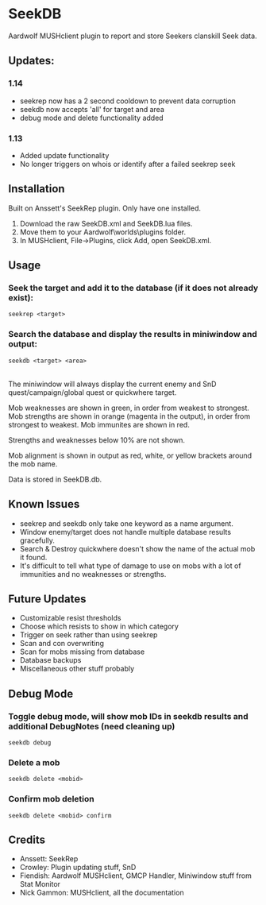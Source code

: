 # SeekDB
Aardwolf MUSHclient plugin to report and store Seekers clanskill Seek data.

## Updates:
### 1.14
- seekrep now has a 2 second cooldown to prevent data corruption
- seekdb now accepts 'all' for target and area
- debug mode and delete functionality added

### 1.13
- Added update functionality
- No longer triggers on whois or identify after a failed seekrep seek

## Installation
Built on Anssett's SeekRep plugin. Only have one installed.
1. Download the raw SeekDB.xml and SeekDB.lua files.
2. Move them to your Aardwolf\worlds\plugins folder.
3. In MUSHclient, File->Plugins, click Add, open SeekDB.xml.

## Usage
### Seek the target and add it to the database (if it does not already exist):
```
seekrep <target>
```
### Search the database and display the results in miniwindow and output:
```
seekdb <target> <area>
```
\
The miniwindow will always display the current enemy and SnD quest/campaign/global quest or quickwhere target.

Mob weaknesses are shown in green, in order from weakest to strongest.
Mob strengths are shown in orange (magenta in the output), in order from strongest to weakest.
Mob immunites are shown in red.

Strengths and weaknesses below 10% are not shown.

Mob alignment is shown in output as red, white, or yellow brackets around the mob name.

Data is stored in SeekDB.db.

## Known Issues
- seekrep and seekdb only take one keyword as a name argument.
- Window enemy/target does not handle multiple database results gracefully.
- Search & Destroy quickwhere doesn't show the name of the actual mob it found.
- It's difficult to tell what type of damage to use on mobs with a lot of immunities and no weaknesses or strengths.

## Future Updates
- Customizable resist thresholds
- Choose which resists to show in which category
- Trigger on seek rather than using seekrep
- Scan and con overwriting
- Scan for mobs missing from database
- Database backups
- Miscellaneous other stuff probably

## Debug Mode
### Toggle debug mode, will show mob IDs in seekdb results and additional DebugNotes (need cleaning up)
```
seekdb debug
```
### Delete a mob
```
seekdb delete <mobid>
```

### Confirm mob deletion
```
seekdb delete <mobid> confirm
```

## Credits
- Anssett: SeekRep 
- Crowley: Plugin updating stuff, SnD
- Fiendish: Aardwolf MUSHclient, GMCP Handler,  Miniwindow stuff from Stat Monitor
- Nick Gammon: MUSHclient, all the documentation
